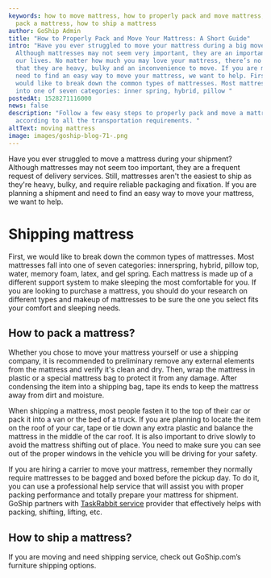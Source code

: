 ```yaml
---
keywords: how to move mattress, how to properly pack and move mattress, how to
  pack a mattress, how to ship a mattress
author: GoShip Admin
title: "How to Properly Pack and Move Your Mattress: A Short Guide"
intro: "Have you ever struggled to move your mattress during a big move?
  Although mattresses may not seem very important, they are an important part of
  our lives. No matter how much you may love your mattress, there’s no denying
  that they are heavy, bulky and an inconvenience to move. If you are moving and
  need to find an easy way to move your mattress, we want to help. First, we
  would like to break down the common types of mattresses. Most mattresses fall
  into one of seven categories: inner spring, hybrid, pillow "
postedAt: 1528271116000
news: false
description: "Follow a few easy steps to properly pack and move a mattress
  according to all the transportation requirements. "
altText: moving mattress
image: images/goship-blog-71-.png
---
```

Have you ever struggled to move a mattress during your shipment? Although mattresses may not seem too important, they are a frequent request of delivery services. Still, mattresses aren't the easiest to ship as they're heavy, bulky, and require reliable packaging and fixation. If you are planning a shipment and need to find an easy way to move your mattress, we want to help. 



# Shipping mattress

First, we would like to break down the common types of mattresses. Most mattresses fall into one of seven categories: innerspring, hybrid, pillow top, water, memory foam, latex, and gel spring. Each mattress is made up of a different support system to make sleeping the most comfortable for you. If you are looking to purchase a mattress, you should do your research on different types and makeup of mattresses to be sure the one you select fits your comfort and sleeping needs.  



## How to pack a mattress?

Whether you chose to move your mattress yourself or use a shipping company, it is recommended to preliminary remove any external elements from the mattress and verify it's clean and dry. Then, wrap the mattress in plastic or a special mattress bag to protect it from any damage. After condensing the item into a shipping bag, tape its ends to keep the mattress away from dirt and moisture.

When shipping a mattress, most people fasten it to the top of their car or pack it into a van or the bed of a truck. If you are planning to locate the item on the roof of your car, tape or tie down any extra plastic and balance the mattress in the middle of the car roof. It is also important to drive slowly to avoid the mattress shifting out of place. You need to make sure you can see out of the proper windows in the vehicle you will be driving for your safety. 

If you are hiring a carrier to move your mattress, remember they normally require mattresses to be bagged and boxed before the pickup day. To do it, you can use a professional help service that will assist you with proper packing performance and totally prepare your mattress for shipment. GoShip partners with [TaskRabbit service](https://www.goship.com/resources/get-help-with-taskrabbit) provider that effectively helps with packing, shifting, lifting, etc. 



## How to ship a mattress?

If you are moving and need shipping service, check out GoShip.com’s furniture shipping options.